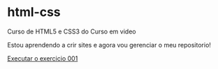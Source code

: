 # html-css
 Curso de HTML5 e CSS3 do Curso em video

Estou aprendendo a crir sites e agora vou gerenciar o meu repositorio!

<a href= "https://nelsonrangell.github.io/html-css/exercicios/ex001/index.html">Executar o exercicio 001</a>